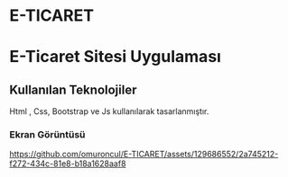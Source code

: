 # E-TICARET

<h1> E-Ticaret Sitesi Uygulaması</h1>
 

<h2> Kullanılan Teknolojiler </h2>

Html , Css, Bootstrap ve Js kullanılarak tasarlanmıştır.

<h3> Ekran Görüntüsü </h3>


https://github.com/omuroncul/E-TICARET/assets/129686552/2a745212-f272-434c-81e8-b18a1628aaf8
